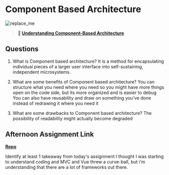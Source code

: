 # Component Based Architecture

![replace_me](https://codeworks.blob.core.windows.net/public/assets/img/illustrations/placeholder.svg)

> **📖 [Understanding Component-Based Architecture](https://codeworksacademy.com/fs-student-guide/resources/wk6/01-Component-Based-Architecture)**

## Questions

1. What is Component based architecture?
    It is a method for encapsulating individual pieces of a larger user interface into self-sustaining, independent microsystems.

2. What are some benefits of Component based architecture?
    You can structure what you need where you need so you might have more things open on the code side, but its more organized and is easier to debug
    You can also have reusability and draw on something you've done instead of redrawing it where you need it

3. What are some drawbacks to Component based architecture?
    The possibility of readability might actually become degraded

## Afternoon Assignment Link

**[Repo](https://github.com/KendallPowell/vue-playground)**

Identify at least 1 takeaway from today's assignment
    I thought I was starting to understand coding and MVC and Vue threw a curve-ball, but i'm understanding that there are a lot of frameworks out there.
